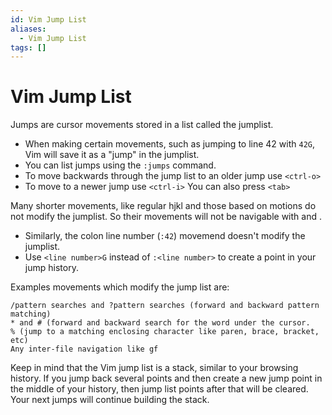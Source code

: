 ```yaml
---
id: Vim Jump List
aliases:
  - Vim Jump List
tags: []
---
```


# Vim Jump List

Jumps are cursor movements stored in a list called the jumplist.

- When making certain movements, such as jumping to line 42 with `42G`, Vim will
  save it as a "jump" in the jumplist.
- You can list jumps using the `:jumps` command.
- To move backwards through the jump list to an older jump use `<ctrl-o>`
- To move to a newer jump use `<ctrl-i>` You can also press `<tab>`

Many shorter movements, like regular hjkl and those based on motions do not
modify the jumplist. So their movements will not be navigable with <ctrl-o> and
<ctrl-i>.

- Similarly, the colon line number (`:42`) movemend doesn't modify the jumplist.
- Use `<line number>G` instead of `:<line number>` to create a point in your
  jump history.

Examples movements which modify the jump list are:

    /pattern searches and ?pattern searches (forward and backward pattern matching)
    * and # (forward and backward search for the word under the cursor.
    % (jump to a matching enclosing character like paren, brace, bracket, etc)
    Any inter-file navigation like gf

Keep in mind that the Vim jump list is a stack, similar to your browsing history.
If you jump back several points and then create a new jump point in the middle
of your history, then jump list points after that will be cleared. Your next
jumps will continue building the stack.
